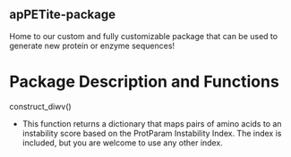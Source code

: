 ## apPETite-package
Home to our custom and fully customizable package that can be used to generate new protein or enzyme sequences!

# Package Description and Functions
construct_diwv()
- This function returns a dictionary that maps pairs of amino acids to an instability score based on the ProtParam Instability Index. 
  The index is included, but you are welcome to use any other index.
  


